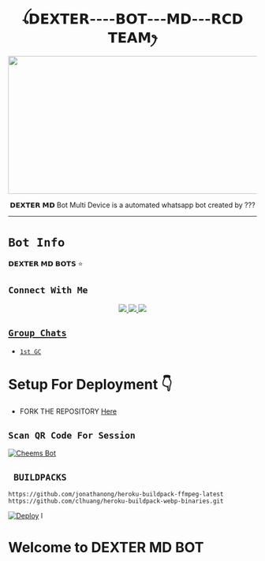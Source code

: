 

<h1 align="center">ꪶ𝗗𝗘𝗫𝗧𝗘𝗥----𝗕𝗢𝗧---𝗠𝗗---𝗥𝗖𝗗 𝗧𝗘𝗔𝗠ꫂ<br></h1>
<p align="center">
<img src="https://i.ibb.co/ZJfb9Jy/20240216-121657.jpg" width="540" height="280" />
</p>

<p align="center">
𝗗𝗘𝗫𝗧𝗘𝗥 𝗠𝗗 Bot Multi Device is a automated whatsapp bot created by ???
</p>

------

# ```Bot Info```
𝗗𝗘𝗫𝗧𝗘𝗥 𝗠𝗗  𝗕𝗢𝗧𝗦 ⭐

## ```Connect With Me```
<p align="center">
<a href="https://wa.me/94778493845"><img src="https://img.shields.io/badge/Contact -25D366?style=for-the-badge&logo=whatsapp&logoColor=white" />
<a href="https://chat.whatsapp.com/JXUE45NloA0DSUl549cmKL"><img src="https://img.shields.io/badge/Join Official GC-25D366?style=for-the-badge&logo=whatsapp&logoColor=white" />
<a href="https://youtube.com/@Dextertoola999?si=HG-A4JpJ83zDpmS5"><img src="https://img.shields.io/badge/Subscribe -ff0000?style=for-the-badge&logo=youtube&logoColor=ff000000&link=https://youtube.com/@Dextertoola999" /><br>
</p>

## ```Group Chats```

- [`1st GC`](https://chat.whatsapp.com/JXUE45NloA0DSUl549cmKL)

# Setup For Deployment 👇

- FORK THE REPOSITORY [Here](https://github.com/DGXeon/CheemsBot-MD8/fork)

## `Scan QR Code For Session`
[![Cheems Bot](https://repl.it/badge/github/quiec/whatsasena)](https://replit.com/@purnadexter7/DEXTER-MD-BOTS)

## ` BUILDPACKS`

```
https://github.com/jonathanong/heroku-buildpack-ffmpeg-latest
https://github.com/clhuang/heroku-buildpack-webp-binaries.git
```

[![Deploy](https://www.herokucdn.com/deploy/button.svg)](https://heroku.com/deploy?template=https://github.com/DGXeon/CheemsBot-MD8/)
l



<!DOCTYPE html>
<html lang="en">
<head>
<meta charset="UTF-8">
<meta name="viewport" content="width=device-width, initial-scale=1.0">
<title>DEXTER MD BOT</title>
</head>
<body>

<h1>Welcome to DEXTER MD BOT</h1>

<p>
  </p>

<!-- Add your content here -->

</body>
</html>
